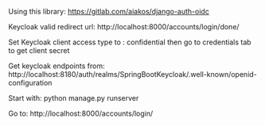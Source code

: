 Using this library:
https://gitlab.com/aiakos/django-auth-oidc

Keycloak valid redirect url:
http://localhost:8000/accounts/login/done/

Set Keycloak client access type to : confidential then go to credentials tab to get client secret

Get keycloak endpoints from:
http://localhost:8180/auth/realms/SpringBootKeycloak/.well-known/openid-configuration

Start with:
python manage.py runserver

Go to:
http://localhost:8000/accounts/login/
